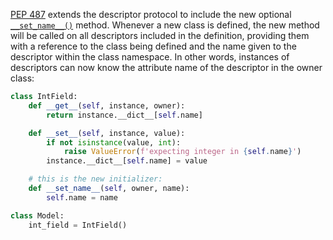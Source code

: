 [PEP 487](https://www.python.org/dev/peps/pep-0487) extends the descriptor protocol to include the new optional [`__set_name__()`](https://docs.python.org/reference/datamodel.html#object.__set_name__ "object.__set_name__") method. Whenever a new class is defined, the new method will be called on all descriptors included in the definition, providing them with a reference to the class being defined and the name given to the descriptor within the class namespace. In other words, instances of descriptors can now know the attribute name of the descriptor in the owner class:
    
```python  
class IntField:
    def __get__(self, instance, owner):
        return instance.__dict__[self.name]

    def __set__(self, instance, value):
        if not isinstance(value, int):
            raise ValueError(f'expecting integer in {self.name}')
        instance.__dict__[self.name] = value

    # this is the new initializer:
    def __set_name__(self, owner, name):
        self.name = name

class Model:
    int_field = IntField()
```
